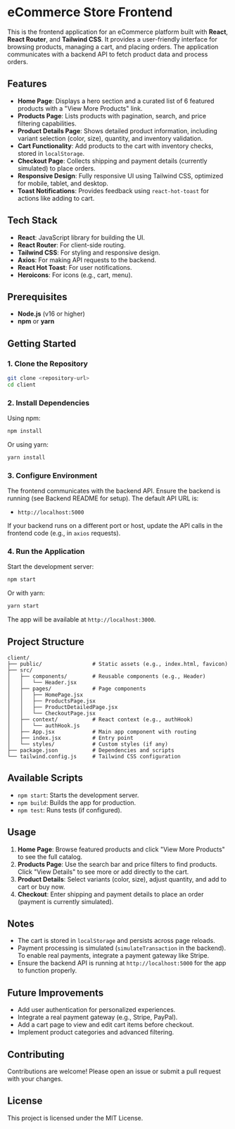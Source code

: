 
# eCommerce Store Frontend

This is the frontend application for an eCommerce platform built with **React**, **React Router**, and **Tailwind CSS**. It provides a user-friendly interface for browsing products, managing a cart, and placing orders. The application communicates with a backend API to fetch product data and process orders.

## Features
- **Home Page**: Displays a hero section and a curated list of 6 featured products with a "View More Products" link.
- **Products Page**: Lists products with pagination, search, and price filtering capabilities.
- **Product Details Page**: Shows detailed product information, including variant selection (color, size), quantity, and inventory validation.
- **Cart Functionality**: Add products to the cart with inventory checks, stored in `localStorage`.
- **Checkout Page**: Collects shipping and payment details (currently simulated) to place orders.
- **Responsive Design**: Fully responsive UI using Tailwind CSS, optimized for mobile, tablet, and desktop.
- **Toast Notifications**: Provides feedback using `react-hot-toast` for actions like adding to cart.

## Tech Stack
- **React**: JavaScript library for building the UI.
- **React Router**: For client-side routing.
- **Tailwind CSS**: For styling and responsive design.
- **Axios**: For making API requests to the backend.
- **React Hot Toast**: For user notifications.
- **Heroicons**: For icons (e.g., cart, menu).

## Prerequisites
- **Node.js** (v16 or higher)
- **npm** or **yarn**

## Getting Started

### 1. Clone the Repository
```bash
git clone <repository-url>
cd client
```

### 2. Install Dependencies
Using npm:
```bash
npm install
```
Or using yarn:
```bash
yarn install
```

### 3. Configure Environment
The frontend communicates with the backend API. Ensure the backend is running (see Backend README for setup). The default API URL is:
- `http://localhost:5000`

If your backend runs on a different port or host, update the API calls in the frontend code (e.g., in `axios` requests).

### 4. Run the Application
Start the development server:
```bash
npm start
```
Or with yarn:
```bash
yarn start
```

The app will be available at `http://localhost:3000`.

## Project Structure
```
client/
├── public/                # Static assets (e.g., index.html, favicon)
├── src/
│   ├── components/        # Reusable components (e.g., Header)
│   │   └── Header.jsx
│   ├── pages/             # Page components
│   │   ├── HomePage.jsx
│   │   ├── ProductsPage.jsx
│   │   ├── ProductDetailedPage.jsx
│   │   └── CheckoutPage.jsx
│   ├── context/           # React context (e.g., authHook)
│   │   └── authHook.js
│   ├── App.jsx            # Main app component with routing
│   ├── index.jsx          # Entry point
│   └── styles/            # Custom styles (if any)
├── package.json           # Dependencies and scripts
└── tailwind.config.js     # Tailwind CSS configuration
```

## Available Scripts
- `npm start`: Starts the development server.
- `npm build`: Builds the app for production.
- `npm test`: Runs tests (if configured).

## Usage
1. **Home Page**: Browse featured products and click "View More Products" to see the full catalog.
2. **Products Page**: Use the search bar and price filters to find products. Click "View Details" to see more or add directly to the cart.
3. **Product Details**: Select variants (color, size), adjust quantity, and add to cart or buy now.
4. **Checkout**: Enter shipping and payment details to place an order (payment is currently simulated).

## Notes
- The cart is stored in `localStorage` and persists across page reloads.
- Payment processing is simulated (`simulateTransaction` in the backend). To enable real payments, integrate a payment gateway like Stripe.
- Ensure the backend API is running at `http://localhost:5000` for the app to function properly.

## Future Improvements
- Add user authentication for personalized experiences.
- Integrate a real payment gateway (e.g., Stripe, PayPal).
- Add a cart page to view and edit cart items before checkout.
- Implement product categories and advanced filtering.

## Contributing
Contributions are welcome! Please open an issue or submit a pull request with your changes.

## License
This project is licensed under the MIT License.
```

